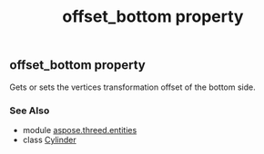 ﻿---
title: offset_bottom property
second_title: Aspose.3D for Python via .NET API References
description: 
type: docs
weight: 160
url: /python-net/aspose.threed.entities/cylinder/offset_bottom/
is_root: false
---

## offset_bottom property


Gets or sets the vertices transformation offset of the bottom side.

### See Also
* module [aspose.threed.entities](../../)
* class [Cylinder](/3d/python-net/aspose.threed.entities/cylinder)
